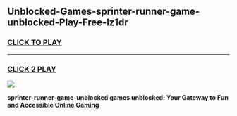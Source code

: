 
## Unblocked-Games-sprinter-runner-game-unblocked-Play-Free-lz1dr
<h3>
<a href="https://premium76.site?title=sprinter-runner-game-unblocked&ref=22A">CLICK TO PLAY</a></h3>
<hr>

<h3>
<a href="https://premium76.site?title=sprinter-runner-game-unblocked&ref=22A">CLICK 2 PLAY</a>
  
</h3>

<a href="https://premium76.site?title=sprinter-runner-game-unblocked&ref=22A"><img src="https://clearcache.store/games.png"></a>


**sprinter-runner-game-unblocked games unblocked: Your Gateway to Fun and Accessible Online Gaming**
